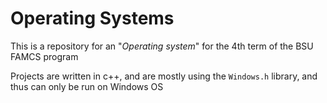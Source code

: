 # Operating Systems

This is a repository for an "*Operating system*" for the 4th term of the BSU FAMCS program

Projects are written in c++, and are mostly using the `Windows.h` library, and thus can only be run on Windows OS
